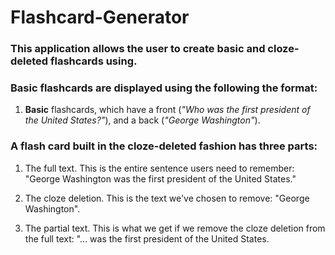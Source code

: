 # Flashcard-Generator

### This application allows the user to create basic and cloze-deleted flashcards using.

### Basic flashcards are displayed using the following the format:

 1. **Basic** flashcards, which have a front (_"Who was the first president of the United States?"_), and a back (_"George Washington"_).

### A flash card built in the cloze-deleted fashion has three parts:

 1. The full text. This is the entire sentence users need to remember: "George Washington was the first president of the United States."

 2. The cloze deletion. This is the text we've chosen to remove: "George Washington".

 3. The partial text. This is what we get if we remove the cloze deletion from the full text: "... was the first president of the United States.
